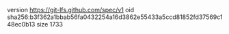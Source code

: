 version https://git-lfs.github.com/spec/v1
oid sha256:b3f362a1bbab56fa0432254a16d3862e55433a5ccd81852fd37569c148ec0b13
size 1733
